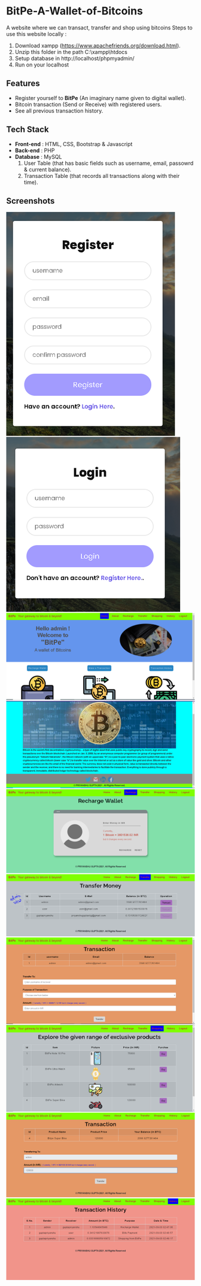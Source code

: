 # BitPe-A-Wallet-of-Bitcoins
A website where we can transact, transfer and shop using bitcoins
Steps to use this website locally :

1. Download xampp (https://www.apachefriends.org/download.html).
2. Unzip this folder in the path C:\xampp\htdocs
3. Setup database in http://localhost/phpmyadmin/
4. Run on your localhost

## Features

- Register yourself to **BitPe** (An imaginary name given to digital wallet).
- Bitcoin transaction (Send or Receive) with registered users.
- See all previous transaction history.

## Tech Stack

- **Front-end** : HTML, CSS, Bootstrap & Javascript
- **Back-end** : PHP
- **Database** : MySQL
  1. User Table (that has basic fields such as username, email, passowrd & current balance).
  2. Transaction Table (that records all transactions along with their time).
## Screenshots

![App Screenshot](https://github.com/priyanshuguptaiitg/bitpe/blob/main/finalMedia/1.PNG)
![App Screenshot](https://github.com/priyanshuguptaiitg/bitpe/blob/main/finalMedia/2.PNG)
![App Screenshot](https://github.com/priyanshuguptaiitg/bitpe/blob/main/finalMedia/3.PNG)
![App Screenshot](https://github.com/priyanshuguptaiitg/bitpe/blob/main/finalMedia/4.PNG)
![App Screenshot](https://github.com/priyanshuguptaiitg/bitpe/blob/main/finalMedia/5.PNG)
![App Screenshot](https://github.com/priyanshuguptaiitg/bitpe/blob/main/finalMedia/6.PNG)
![App Screenshot](https://github.com/priyanshuguptaiitg/bitpe/blob/main/finalMedia/7.PNG)
![App Screenshot](https://github.com/priyanshuguptaiitg/bitpe/blob/main/finalMedia/8.PNG)
![App Screenshot](https://github.com/priyanshuguptaiitg/bitpe/blob/main/finalMedia/9.PNG)
![App Screenshot](https://github.com/priyanshuguptaiitg/bitpe/blob/main/finalMedia/10.PNG)

